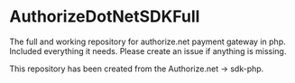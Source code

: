 # AuthorizeDotNetSDKFull
The full and working repository for authorize.net payment gateway in php. Included everything it needs. Please create an issue if anything is missing.

This repository has been created from the Authorize.net -> sdk-php.
